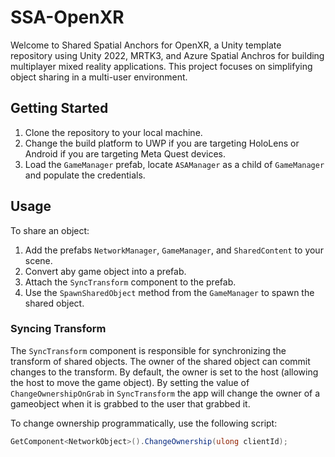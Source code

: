 # SSA-OpenXR

Welcome to Shared Spatial Anchors for OpenXR, a Unity template repository using Unity 2022, MRTK3, and Azure Spatial Anchros for building multiplayer mixed reality applications. This project focuses on simplifying object sharing in a multi-user environment.

## Getting Started
1. Clone the repository to your local machine.
2. Change the build platform to UWP if you are targeting HoloLens or Android if you are targeting Meta Quest devices.
3. Load the `GameManager` prefab, locate `ASAManager` as a child of `GameManager` and populate the credentials.

## Usage
To share an object:

1. Add the prefabs `NetworkManager`, `GameManager`, and `SharedContent` to your scene.
2. Convert aby game object into a prefab.
3. Attach the `SyncTransform` component to the prefab.
4. Use the `SpawnSharedObject` method from the `GameManager` to spawn the shared object.

### Syncing Transform
The `SyncTransform` component is responsible for synchronizing the transform of shared objects. The owner of the shared object can commit changes to the transform. By default, the owner is set to the host (allowing the host to move the game object). By setting the value of `ChangeOwnershipOnGrab` in `SyncTransform` the app will change the owner of a gameobject when it is grabbed to the user that grabbed it. 

To change ownership programmatically, use the following script:

```csharp
GetComponent<NetworkObject>().ChangeOwnership(ulong clientId);
